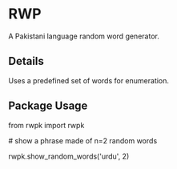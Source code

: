 RWP
===

A Pakistani language random word generator.


Details
-------

Uses a predefined set of words for enumeration.


Package Usage
-------------

from rwpk import rwpk

\# show a phrase made of n=2 random words

rwpk.show_random_words('urdu', 2)
